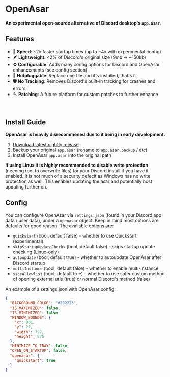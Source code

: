 # OpenAsar
**An experimental open-source alternative of Discord desktop's `app.asar`**.

## Features
- **:rocket: Speed**: ~2x faster startup times (up to ~4x with experimental config)
- **:feather: Lightweight**: <2% of Discord's original size (9mb -> ~150kb)
- **:gear: Configurable**: Adds many config options for Discord and OpenAsar enhancements (see config section)
- **:electric_plug: Hotpluggable**: Replace one file and it's installed, that's it
- **:shield: No Tracking**: Removes Discord's built-in tracking for crashes and errors
- **:sewing_needle: Patching**: A future platform for custom patches to further enhance


<br>

## Install Guide
**OpenAsar is heavily disrecommened due to it being in early development.**
1. [Download latest nightly release](https://github.com/GooseMod/OpenAsar/releases/download/nightly/app.asar)
4. Backup your original `app.asar` (rename to `app.asar.backup` / etc)
5. Install OpenAsar `app.asar` into the original path

**If using Linux it is highly recommended to disable write protection** (needing root to overwrite files) for your Discord install if you have it enabled. It is not much of a security defecit as Windows has no write protection as well. This enables updating the asar and potentially host updating further on.

## Config
You can configure OpenAsar via `settings.json` (found in your Discord app data / user data), under a `openasar` object. Keep in mind most options are defaults for good reason. The avaliable options are:
- `quickstart` (bool, default false) - whether to use Quickstart (experimental)
- `skipStartupUpdateChecks` (bool, default false) - skips startup update checking (Linux-only)
- `autoupdate` (bool, default true) - whether to autoupdate OpenAsar after Discord startup
- `multiInstance` (bool, default false) - whether to enable multi-instance
- `ssoeAllowlist` (bool, default true) - whether to use safer custom method of opening external urls (true) or normal Discord's method (false)

An example of a settings.json with OpenAsar config:
```json
{
  "BACKGROUND_COLOR": "#202225",
  "IS_MAXIMIZED": false,
  "IS_MINIMIZED": false,
  "WINDOW_BOUNDS": {
    "x": 801,
    "y": 22,
    "width": 797,
    "height": 876
  },
  "MINIMIZE_TO_TRAY": false,
  "OPEN_ON_STARTUP": false,
  "openasar": {
    "quickstart": true
  }
}
```
